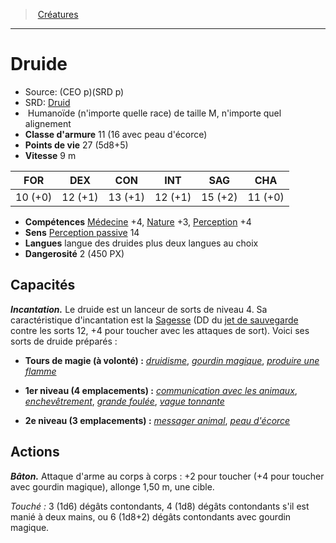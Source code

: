 ﻿---
!Monster
Family: MonsterHD
Type: Humanoïde (n'importe quelle race)
Size: M
Alignment: n'importe quel alignement
ArmorClass: 11 (16 avec peau d'écorce)
HitPoints: 27 (5d8+5)
Speed: 9 m
Strength: 10 (+0)
Dexterity: 12 (+1)
Constitution: 13 (+1)
Intelligence: 12 (+1)
Wisdom: 15 (+2)
Charisma: 11 (+0)
Skills: '[Médecine](hd_abilities_wisdom_medecine.md) +4, [Nature](hd_abilities_intelligence_nature.md) +3, [Perception](hd_abilities_wisdom_perception.md) +4'
Senses: '[Perception passive](hd_abilities_dexterity_perception_passive.md) 14'
Languages: langue des druides plus deux langues au choix
Challenge: 2 (450 PX)
Id: monsters_hd.md#druide
ParentLink: monsters_hd.md#créatures
Name: Druide
ParentName: Créatures
NameLevel: 1
AltName: '[Druid](srd_monsters_druid.md)'
Source: (CEO p)(SRD p)
Attributes: {}
---
> [Créatures](hd_monsters.md)

---

# Druide

- Source: (CEO p)(SRD p)
- SRD: [Druid](srd_monsters_druid.md)
-  Humanoïde (n'importe quelle race) de taille M, n'importe quel alignement
- **Classe d'armure** 11 (16 avec peau d'écorce)
- **Points de vie** 27 (5d8+5)
- **Vitesse** 9 m

|FOR|DEX|CON|INT|SAG|CHA|
|---|---|---|---|---|---|
|10 (+0)|12 (+1)|13 (+1)|12 (+1)|15 (+2)|11 (+0)|

- **Compétences** [Médecine](hd_abilities_wisdom_medecine.md) +4, [Nature](hd_abilities_intelligence_nature.md) +3, [Perception](hd_abilities_wisdom_perception.md) +4
- **Sens** [Perception passive](hd_abilities_dexterity_perception_passive.md) 14
- **Langues** langue des druides plus deux langues au choix
- **Dangerosité** 2 (450 PX)

## Capacités

**_Incantation._** Le druide est un lanceur de sorts de niveau 4. Sa caractéristique d'incantation est la [Sagesse](hd_abilities_wisdom.md) (DD du [jet de sauvegarde](hd_abilities_jets_de_sauvegarde.md) contre les sorts 12, +4 pour toucher avec les attaques de sort). Voici ses sorts de druide préparés :

* **Tours de magie (à volonté) :** _[druidisme](hd_spells_druidisme.md)_, _[gourdin magique](hd_spells_gourdin_magique.md)_, _[produire une flamme](hd_spells_produire_une_flamme.md)_

* **1er niveau (4 emplacements) :** _[communication avec les animaux](hd_spells_communication_avec_les_animaux.md)_, _[enchevêtrement](hd_spells_enchevetrement.md)_, _[grande foulée](hd_spells_grande_foulee.md)_, _[vague tonnante](hd_spells_vague_tonnante.md)_

* **2e niveau (3 emplacements) :** _[messager animal](hd_spells_messager_animal.md)_, _[peau d'écorce](hd_spells_peau_decorce.md)_

## Actions

**_Bâton._** Attaque d'arme au corps à corps : +2 pour toucher (+4 pour toucher avec gourdin magique), allonge 1,50 m, une cible.

_Touché :_ 3 (1d6) dégâts contondants, 4 (1d8) dégâts contondants s'il est manié à deux mains, ou 6 (1d8+2) dégâts contondants avec gourdin magique.

